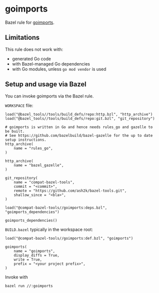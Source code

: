 # goimports

Bazel rule for [goimports](https://pkg.go.dev/golang.org/x/tools/cmd/goimports?tab=doc).

## Limitations

This rule does not work with:

- generated Go code
- with Bazel-managed Go dependencies
- with Go modules, unless `go mod vendor` is used

## Setup and usage via Bazel

You can invoke goimports via the Bazel rule.

`WORKSPACE` file:

```bzl
load("@bazel_tools//tools/build_defs/repo:http.bzl", "http_archive")
load("@bazel_tools//tools/build_defs/repo:git.bzl", "git_repository")

# goimports is written in Go and hence needs rules_go and gazelle to be built.
# See https://github.com/bazelbuild/bazel-gazelle for the up to date setup instructions.
http_archive(
    name = "rules_go",
)

http_archive(
    name = "bazel_gazelle",
)

git_repository(
    name = "compat-bazel-tools",
    commit = "<commit>",
    remote = "https://github.com/ash2k/bazel-tools.git",
    shallow_since = "<bla>",
)

load("@compat-bazel-tools//goimports:deps.bzl", "goimports_dependencies")

goimports_dependencies()
```

`BUILD.bazel` typically in the workspace root:

```bzl
load("@compat-bazel-tools//goimports:def.bzl", "goimports")

goimports(
    name = "goimports",
    display_diffs = True,
    write = True,
    prefix = "<your project prefix>",
)
```

Invoke with

```bash
bazel run //:goimports
```
